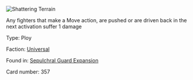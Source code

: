 
![Shattering Terrain](https://warhammerunderworlds.com/wp-content/uploads/sites/6/2017/12/357_ENG-Shattering-Terrain.png)

Any fighters that make a Move action, are pushed or are driven back in the next activation suffer 1 damage

Type: Ploy

Faction: [Universal](/factions/universal.md)

Found in: [Sepulchral Guard Expansion](/locations/sepulchral-guard-expansion.md)

Card number: 357
